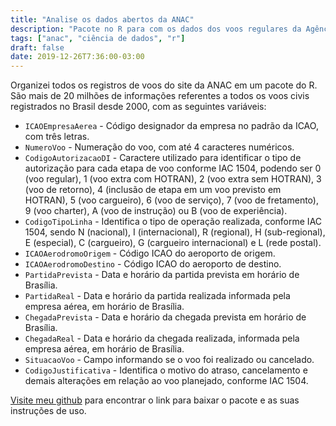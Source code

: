 ```yaml
---
title: "Analise os dados abertos da ANAC"
description: "Pacote no R para com os dados dos voos regulares da Agência Nacional de Aviação Civil"
tags: ["anac", "ciência de dados", "r"]
draft: false
date: 2019-12-26T7:36:00-03:00
---
```


Organizei todos os registros de voos do site da ANAC em um pacote do R. São mais de 20 milhões de informações referentes a todos os voos civis registrados no Brasil desde 2000, com as seguintes variáveis:

- `ICAOEmpresaAerea` - Código designador da empresa no padrão da ICAO, com três letras.
- `NumeroVoo` - Numeração do voo, com até 4 caracteres numéricos.
- `CodigoAutorizacaoDI` - Caractere utilizado para identificar o tipo de autorização para cada etapa de voo conforme IAC 1504, podendo ser 0 (voo regular), 1 (voo extra com HOTRAN), 2 (voo extra sem HOTRAN), 3 (voo de retorno), 4 (inclusão de etapa em um voo previsto em HOTRAN), 5 (voo cargueiro), 6 (voo de serviço), 7 (voo de fretamento), 9 (voo charter), A (voo de instrução) ou B (voo de experiência).
- `CodigoTipoLinha` - Identifica o tipo de operação realizada, conforme IAC 1504, sendo N (nacional), I (internacional), R (regional), H (sub-regional), E (especial), C (cargueiro), G (cargueiro internacional) e L (rede postal).
- `ICAOAerodromoOrigem` - Código ICAO do aeroporto de origem.
- `ICAOAerodromoDestino` - Código ICAO do aeroporto de destino.
- `PartidaPrevista` - Data e horário da partida prevista em horário de Brasília.
- `PartidaReal` - Data e horário da partida realizada informada pela empresa aérea, em horário de Brasília.
- `ChegadaPrevista` - Data e horário da chegada prevista em horário de Brasília.
- `ChegadaReal` - Data e horário da chegada realizada, informada pela empresa aérea, em horário de Brasília.
- `SituacaoVoo` - Campo informando se o voo foi realizado ou cancelado.
- `CodigoJustificativa` - Identifica o motivo do atraso, cancelamento e demais alterações em relação ao voo planejado, conforme IAC 1504.


[Visite meu github](https://github.com/mnunes/anac/) para encontrar o link para baixar o pacote e as suas instruções de uso.





